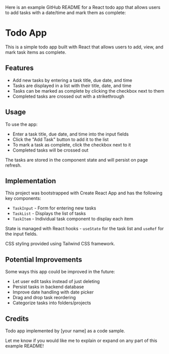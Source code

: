 Here is an example GitHub README for a React todo app that allows users to add tasks with a date/time and mark them as complete:

# Todo App

This is a simple todo app built with React that allows users to add, view, and mark task items as complete.

## Features

- Add new tasks by entering a task title, due date, and time
- Tasks are displayed in a list with their title, date, and time
- Tasks can be marked as complete by clicking the checkbox next to them
- Completed tasks are crossed out with a strikethrough

## Usage

To use the app:

- Enter a task title, due date, and time into the input fields 
- Click the "Add Task" button to add it to the list
- To mark a task as complete, click the checkbox next to it
- Completed tasks will be crossed out

The tasks are stored in the component state and will persist on page refresh.

## Implementation

This project was bootstrapped with Create React App and has the following key components:

- `TaskInput` - Form for entering new tasks
- `TaskList` - Displays the list of tasks
- `TaskItem` - Individual task component to display each item

State is managed with React hooks - `useState` for the task list and `useRef` for the input fields.

CSS styling provided using Tailwind CSS framework.

## Potential Improvements

Some ways this app could be improved in the future:

- Let user edit tasks instead of just deleting
- Persist tasks in backend database
- Improve date handling with date picker
- Drag and drop task reordering
- Categorize tasks into folders/projects

## Credits

Todo app implemented by [your name] as a code sample.

Let me know if you would like me to explain or expand on any part of this example README!
